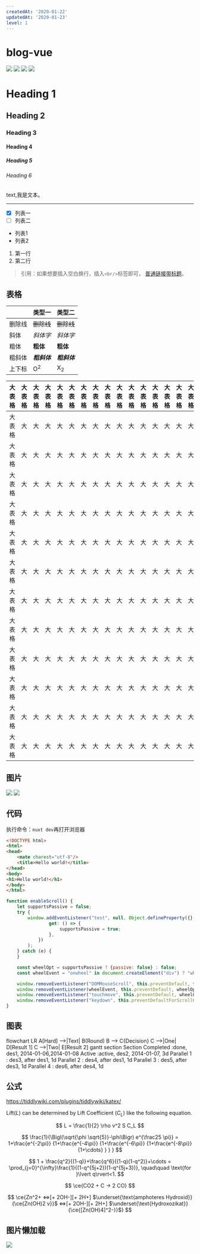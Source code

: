 ```yaml
---
createdAt: '2020-01-22'
updatedAt: '2020-01-23'
level: 1
---
```


# blog-vue

![](https://img.shields.io/github/issues/cellargalaxy/blog-vue) ![](https://img.shields.io/github/forks/cellargalaxy/blog-vue) ![](https://img.shields.io/github/stars/cellargalaxy/blog-vue) ![](https://img.shields.io/github/license/cellargalaxy/blog-vue)

<!--more-->

# Heading 1

## Heading 2

### Heading 3

#### Heading 4

##### Heading 5

###### Heading 6

text,我是文本。

-------------

+ [X]  列表一
+ [ ]  列表二

- 列表1
- 列表2

1. 第一行
2. 第二行

> 引用：如果想要插入空白换行，插入`<br/>`标签即可，
> [普通链接带标题](http://localhost/ "普通链接带标题")。

## 表格

|     | 类型一           | 类型二           |  
|-----|---------------|---------------| 
| 删除线 | ~~删除线~~       | <s>删除线</s>    |  
| 斜体  | *斜体字*         | _斜体字_         |  
| 粗体  | **粗体**        | __粗体__        |  
| 粗斜体 | ***粗斜体***     | ___粗斜体___     |  
| 上下标 | O<sup>2</sup> | X<sub>2</sub> |

| 大表格 | 大表格 | 大表格 | 大表格 | 大表格 | 大表格 | 大表格 | 大表格 | 大表格 | 大表格 | 大表格 | 大表格 | 大表格 | 大表格 | 大表格 | 大表格 | 大表格 | 大表格 | 大表格 | 大表格 | 大表格 | 大表格 | 大表格 | 大表格 | 大表格 | 大表格 | 大表格 | 大表格 | 大表格 | 大表格 | 大表格 | 大表格 | 大表格 | 大表格 | 大表格 | 大表格 | 大表格 |
|-----|-----|-----|-----|-----|-----|-----|-----|-----|-----|-----|-----|-----|-----|-----|-----|-----|-----|-----|-----|-----|-----|-----|-----|-----|-----|-----|-----|-----|-----|-----|-----|-----|-----|-----|-----|-----|
| 大表格 | 大   | 大   | 大   | 大   | 大   | 大   | 大   | 大   | 大   | 大   | 大   | 大   | 大   | 大   | 大   | 大   | 大   | 大   | 大   | 大   | 大   | 大   | 大   | 大   | 大   | 大   | 大   | 大   | 大   | 大   | 大   | 大   | 大   | 大   | 大   | 大   | 
| 大表格 | 大   | 大   | 大   | 大   | 大   | 大   | 大   | 大   | 大   | 大   | 大   | 大   | 大   | 大   | 大   | 大   | 大   | 大   | 大   | 大   | 大   | 大   | 大   | 大   | 大   | 大   | 大   | 大   | 大   | 大   | 大   | 大   | 大   | 大   | 大   | 大   | 
| 大表格 | 大   | 大   | 大   | 大   | 大   | 大   | 大   | 大   | 大   | 大   | 大   | 大   | 大   | 大   | 大   | 大   | 大   | 大   | 大   | 大   | 大   | 大   | 大   | 大   | 大   | 大   | 大   | 大   | 大   | 大   | 大   | 大   | 大   | 大   | 大   | 大   | 
| 大表格 | 大   | 大   | 大   | 大   | 大   | 大   | 大   | 大   | 大   | 大   | 大   | 大   | 大   | 大   | 大   | 大   | 大   | 大   | 大   | 大   | 大   | 大   | 大   | 大   | 大   | 大   | 大   | 大   | 大   | 大   | 大   | 大   | 大   | 大   | 大   | 大   | 
| 大表格 | 大   | 大   | 大   | 大   | 大   | 大   | 大   | 大   | 大   | 大   | 大   | 大   | 大   | 大   | 大   | 大   | 大   | 大   | 大   | 大   | 大   | 大   | 大   | 大   | 大   | 大   | 大   | 大   | 大   | 大   | 大   | 大   | 大   | 大   | 大   | 大   | 
| 大表格 | 大   | 大   | 大   | 大   | 大   | 大   | 大   | 大   | 大   | 大   | 大   | 大   | 大   | 大   | 大   | 大   | 大   | 大   | 大   | 大   | 大   | 大   | 大   | 大   | 大   | 大   | 大   | 大   | 大   | 大   | 大   | 大   | 大   | 大   | 大   | 大   | 
| 大表格 | 大   | 大   | 大   | 大   | 大   | 大   | 大   | 大   | 大   | 大   | 大   | 大   | 大   | 大   | 大   | 大   | 大   | 大   | 大   | 大   | 大   | 大   | 大   | 大   | 大   | 大   | 大   | 大   | 大   | 大   | 大   | 大   | 大   | 大   | 大   | 大   | 
| 大表格 | 大   | 大   | 大   | 大   | 大   | 大   | 大   | 大   | 大   | 大   | 大   | 大   | 大   | 大   | 大   | 大   | 大   | 大   | 大   | 大   | 大   | 大   | 大   | 大   | 大   | 大   | 大   | 大   | 大   | 大   | 大   | 大   | 大   | 大   | 大   | 大   | 
| 大表格 | 大   | 大   | 大   | 大   | 大   | 大   | 大   | 大   | 大   | 大   | 大   | 大   | 大   | 大   | 大   | 大   | 大   | 大   | 大   | 大   | 大   | 大   | 大   | 大   | 大   | 大   | 大   | 大   | 大   | 大   | 大   | 大   | 大   | 大   | 大   | 大   | 
| 大表格 | 大   | 大   | 大   | 大   | 大   | 大   | 大   | 大   | 大   | 大   | 大   | 大   | 大   | 大   | 大   | 大   | 大   | 大   | 大   | 大   | 大   | 大   | 大   | 大   | 大   | 大   | 大   | 大   | 大   | 大   | 大   | 大   | 大   | 大   | 大   | 大   | 
| 大表格 | 大   | 大   | 大   | 大   | 大   | 大   | 大   | 大   | 大   | 大   | 大   | 大   | 大   | 大   | 大   | 大   | 大   | 大   | 大   | 大   | 大   | 大   | 大   | 大   | 大   | 大   | 大   | 大   | 大   | 大   | 大   | 大   | 大   | 大   | 大   | 大   | 
| 大表格 | 大   | 大   | 大   | 大   | 大   | 大   | 大   | 大   | 大   | 大   | 大   | 大   | 大   | 大   | 大   | 大   | 大   | 大   | 大   | 大   | 大   | 大   | 大   | 大   | 大   | 大   | 大   | 大   | 大   | 大   | 大   | 大   | 大   | 大   | 大   | 大   | 

## 图片

![](https://s1.ax1x.com/2023/04/09/ppHxz5D.png)
![](https://s3.bmp.ovh/imgs/2022/03/0220af6579e287bc.png)

## 代码

执行命令：`nuxt dev`再打开浏览器

```html [index.html]
<!DOCTYPE html>
<html>
<head>
    <mate charest="utf-8"/>
    <title>Hello world!</title>
</head>
<body>
<h1>Hello world!</h1>
</body>
</html>
```

```javascript [enableScroll.js]
function enableScroll() {
    let supportsPassive = false;
    try {
        window.addEventListener("test", null, Object.defineProperty({}, "passive", {
                get: () => {
                    supportsPassive = true;
                },
            })
        );
    } catch (e) {
    }

    const wheelOpt = supportsPassive ? {passive: false} : false;
    const wheelEvent = "onwheel" in document.createElement("div") ? "wheel" : "mousewheel";

    window.removeEventListener("DOMMouseScroll", this.preventDefault, false);
    window.removeEventListener(wheelEvent, this.preventDefault, wheelOpt);
    window.removeEventListener("touchmove", this.preventDefault, wheelOpt);
    window.removeEventListener("keydown", this.preventDefaultForScrollKeys, false);
}
```

## 图表

<Mermaid>
flowchart LR
A[Hard] -->|Text| B(Round)
B --> C{Decision}
C -->|One| D[Result 1]
C -->|Two| E[Result 2]
</Mermaid>

<Mermaid>
gantt
    section Section
    Completed :done,    des1, 2014-01-06,2014-01-08
    Active        :active,  des2, 2014-01-07, 3d
    Parallel 1   :         des3, after des1, 1d
    Parallel 2   :         des4, after des1, 1d
    Parallel 3   :         des5, after des3, 1d
    Parallel 4   :         des6, after des4, 1d
</Mermaid>

## 公式

https://tiddlywiki.com/plugins/tiddlywiki/katex/

Lift($L$) can be determined by Lift Coefficient ($C_L$) like the following equation.

$$
L = \frac{1}{2} \rho v^2 S C_L
$$

$$
\frac{1}{\Bigl(\sqrt{\phi \sqrt{5}}-\phi\Bigr) e^{\frac25 \pi}} = 1+\frac{e^{-2\pi}} {1+\frac{e^{-4\pi}}
{1+\frac{e^{-6\pi}} {1+\frac{e^{-8\pi}} {1+\cdots} } } }
$$

$$
1 + \frac{q^2}{(1-q)}+\frac{q^6}{(1-q)(1-q^2)}+\cdots = \prod_{j=0}^{\infty}\frac{1}{(1-q^{5j+2})(1-q^{5j+3})},
\quad\quad \text{for }\lvert q\rvert<1.
$$

$$
\ce{CO2 + C -> 2 CO}
$$

$$
\ce{Zn^2+  <=>[+ 2OH-][+ 2H+]  $\underset{\text{amphoteres Hydroxid}}{\ce{Zn(OH)2 v}}$  <=>[+ 2OH-][+ 2H+]
$\underset{\text{Hydroxozikat}}{\ce{[Zn(OH)4]^2-}}$}
$$

## 图片懒加载

![](https://s3.bmp.ovh/imgs/2022/03/667fb45e1ad9d8d2.jpg)